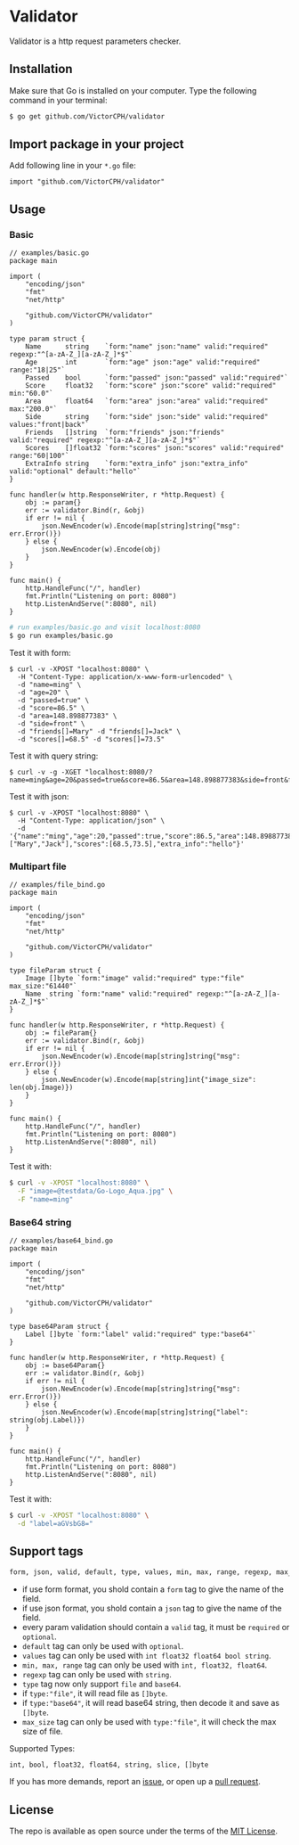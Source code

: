 # Validator

Validator is a http request parameters checker.

## Installation

Make sure that Go is installed on your computer. Type the following command in your terminal:

```sh
$ go get github.com/VictorCPH/validator
```

## Import package in your project

Add following line in your `*.go` file:

```golang
import "github.com/VictorCPH/validator"
```

## Usage

### Basic

```golang
// examples/basic.go
package main

import (
	"encoding/json"
	"fmt"
	"net/http"

	"github.com/VictorCPH/validator"
)

type param struct {
	Name      string    `form:"name" json:"name" valid:"required" regexp:"^[a-zA-Z_][a-zA-Z_]*$"`
	Age       int       `form:"age" json:"age" valid:"required" range:"18|25"`
	Passed    bool      `form:"passed" json:"passed" valid:"required"`
	Score     float32   `form:"score" json:"score" valid:"required" min:"60.0"`
	Area      float64   `form:"area" json:"area" valid:"required" max:"200.0"`
	Side      string    `form:"side" json:"side" valid:"required" values:"front|back"`
	Friends   []string  `form:"friends" json:"friends" valid:"required" regexp:"^[a-zA-Z_][a-zA-Z_]*$"`
	Scores    []float32 `form:"scores" json:"scores" valid:"required" range:"60|100"`
	ExtraInfo string    `form:"extra_info" json:"extra_info" valid:"optional" default:"hello"`
}

func handler(w http.ResponseWriter, r *http.Request) {
	obj := param{}
	err := validator.Bind(r, &obj)
	if err != nil {
		json.NewEncoder(w).Encode(map[string]string{"msg": err.Error()})
	} else {
		json.NewEncoder(w).Encode(obj)
	}
}

func main() {
	http.HandleFunc("/", handler)
	fmt.Println("Listening on port: 8080")
	http.ListenAndServe(":8080", nil)
}
```

```sh
# run examples/basic.go and visit localhost:8080
$ go run examples/basic.go
```

Test it with form:

```
$ curl -v -XPOST "localhost:8080" \
  -H "Content-Type: application/x-www-form-urlencoded" \
  -d "name=ming" \
  -d "age=20" \
  -d "passed=true" \
  -d "score=86.5" \
  -d "area=148.898877383" \
  -d "side=front" \
  -d "friends[]=Mary" -d "friends[]=Jack" \
  -d "scores[]=68.5" -d "scores[]=73.5"
```

Test it with query string:

```
$ curl -v -g -XGET "localhost:8080/?name=ming&age=20&passed=true&score=86.5&area=148.898877383&side=front&friends[]=Mary&friends[]=Jack&scores[]=68.5&scores[]=73.5"
```

Test it with json:

```
$ curl -v -XPOST "localhost:8080" \
  -H "Content-Type: application/json" \
  -d '{"name":"ming","age":20,"passed":true,"score":86.5,"area":148.898877383,"side":"front","friends":["Mary","Jack"],"scores":[68.5,73.5],"extra_info":"hello"}'
```

### Multipart file

```golang
// examples/file_bind.go
package main

import (
	"encoding/json"
	"fmt"
	"net/http"

	"github.com/VictorCPH/validator"
)

type fileParam struct {
	Image []byte `form:"image" valid:"required" type:"file" max_size:"61440"`
	Name  string `form:"name" valid:"required" regexp:"^[a-zA-Z_][a-zA-Z_]*$"`
}

func handler(w http.ResponseWriter, r *http.Request) {
	obj := fileParam{}
	err := validator.Bind(r, &obj)
	if err != nil {
		json.NewEncoder(w).Encode(map[string]string{"msg": err.Error()})
	} else {
		json.NewEncoder(w).Encode(map[string]int{"image_size": len(obj.Image)})
	}
}

func main() {
	http.HandleFunc("/", handler)
	fmt.Println("Listening on port: 8080")
	http.ListenAndServe(":8080", nil)
}
```

Test it with:

```sh
$ curl -v -XPOST "localhost:8080" \
  -F "image=@testdata/Go-Logo_Aqua.jpg" \
  -F "name=ming"
```

### Base64 string

```golang
// examples/base64_bind.go
package main

import (
	"encoding/json"
	"fmt"
	"net/http"

	"github.com/VictorCPH/validator"
)

type base64Param struct {
	Label []byte `form:"label" valid:"required" type:"base64"`
}

func handler(w http.ResponseWriter, r *http.Request) {
	obj := base64Param{}
	err := validator.Bind(r, &obj)
	if err != nil {
		json.NewEncoder(w).Encode(map[string]string{"msg": err.Error()})
	} else {
		json.NewEncoder(w).Encode(map[string]string{"label": string(obj.Label)})
	}
}

func main() {
	http.HandleFunc("/", handler)
	fmt.Println("Listening on port: 8080")
	http.ListenAndServe(":8080", nil)
}
```

Test it with:

```sh
$ curl -v -XPOST "localhost:8080" \
  -d "label=aGVsbG8="
```

## Support tags

``` sh
form, json, valid, default, type, values, min, max, range, regexp, max_size
```

- if use form format, you shold contain a `form` tag to give the name of the field.
- if use json format, you shold contain a `json` tag to give the name of the field.
- every param validation should contain a `valid` tag, it must be `required` or `optional`.
- `default` tag can only be used with `optional`.
- `values` tag can only be used with `int float32 float64 bool string`.
- `min, max, range` tag can only be used with `int, float32, float64`.
- `regexp` tag can only be used with `string`.
- `type` tag now only support `file` and `base64`.
- if `type:"file"`, it will read file as `[]byte`.
- if `type:"base64"`, it will read base64 string, then decode it and save as `[]byte`.
- `max_size` tag can only be used with `type:"file"`, it will check the max size of file.


Supported Types:

```sh
int, bool, float32, float64, string, slice, []byte
```

If you has more demands, report an [issue](https://github.com/VictorCPH/validator/issues/new), or open up a [pull request](https://github.com/VictorCPH/validator/pulls).

## License

The repo is available as open source under the terms of the [MIT License](http://opensource.org/licenses/MIT).
